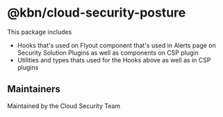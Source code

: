 # @kbn/cloud-security-posture

This package includes 
- Hooks that's used on Flyout component that's used in Alerts page on Security Solution Plugins as well as components on CSP plugin
- Utilities and types thats used for the Hooks above as well as in CSP plugins

## Maintainers

Maintained by the Cloud Security Team